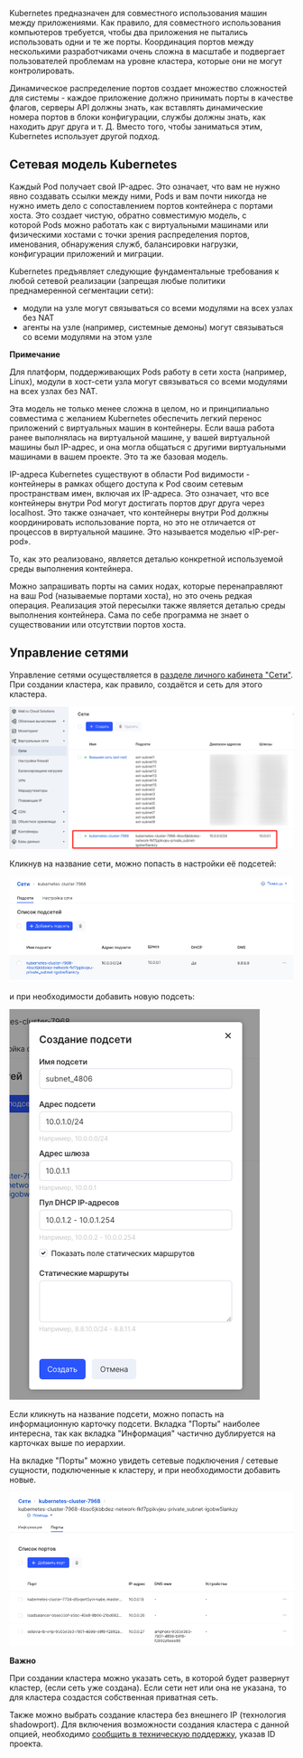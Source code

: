 Kubernetes предназначен для совместного использования машин между приложениями. Как правило, для совместного использования компьютеров требуется, чтобы два приложения не пытались использовать одни и те же порты. Координация портов между несколькими разработчиками очень сложна в масштабе и подвергает пользователей проблемам на уровне кластера, которые они не могут контролировать.

Динамическое распределение портов создает множество сложностей для системы - каждое приложение должно принимать порты в качестве флагов, серверы API должны знать, как вставлять динамические номера портов в блоки конфигурации, службы должны знать, как находить друг друга и т. Д. Вместо того, чтобы заниматься этим, Kubernetes использует другой подход.

Сетевая модель Kubernetes
-------------------------

Каждый Pod получает свой IP-адрес. Это означает, что вам не нужно явно создавать ссылки между ними, Pods и вам почти никогда не нужно иметь дело с сопоставлением портов контейнера с портами хоста. Это создает чистую, обратно совместимую модель, с которой Pods можно работать как с виртуальными машинами или физическими хостами с точки зрения распределения портов, именования, обнаружения служб, балансировки нагрузки, конфигурации приложений и миграции.

Kubernetes предъявляет следующие фундаментальные требования к любой сетевой реализации (запрещая любые политики преднамеренной сегментации сети):

*   модули на узле могут связываться со всеми модулями на всех узлах без NAT
*   агенты на узле (например, системные демоны) могут связываться со всеми модулями на этом узле

**Примечание**

Для платформ, поддерживающих Pods работу в сети хоста (например, Linux), модули в хост-сети узла могут связываться со всеми модулями на всех узлах без NAT.

Эта модель не только менее сложна в целом, но и принципиально совместима с желанием Kubernetes обеспечить легкий перенос приложений с виртуальных машин в контейнеры. Если ваша работа ранее выполнялась на виртуальной машине, у вашей виртуальной машины был IP-адрес, и она могла общаться с другими виртуальными машинами в вашем проекте. Это та же базовая модель.

IP-адреса Kubernetes существуют в области Pod видимости - контейнеры в рамках общего доступа к Pod своим сетевым пространствам имен, включая их IP-адреса. Это означает, что все контейнеры внутри Pod могут достигать портов друг друга через localhost. Это также означает, что контейнеры внутри Pod должны координировать использование порта, но это не отличается от процессов в виртуальной машине. Это называется моделью «IP-per-pod».

То, как это реализовано, является деталью конкретной используемой среды выполнения контейнера.

Можно запрашивать порты на самих нодах, которые перенаправляют на ваш Pod (называемые портами хоста), но это очень редкая операция. Реализация этой пересылки также является деталью среды выполнения контейнера. Сама по себе программа не знает о существовании или отсутствии портов хоста.

Управление сетями
-----------------

Управление сетями осуществляется в [разделе личного кабинета "Сети"](https://mcs.mail.ru/app/services/server/networks/). При создании кластера, как правило, создаётся и сеть для этого кластера.

![](./assets/1597004139139-1597004139139.png)

Кликнув на название сети, можно попасть в настройки её подсетей:

![](./assets/1597004220171-1597004220171.png)

и при необходимости добавить новую подсеть:

![](./assets/1597004317535-1597004317535.png)

Если кликнуть на название подсети, можно попасть на информационную карточку подсети. Вкладка "Порты" наиболее интересна, так как вкладка "Информация" частично дублируется на карточках выше по иерархии.

На вкладке "Порты" можно увидеть сетевые подключения / сетевые сущности, подключенные к кластеру, и при необходимости добавить новые.

![](./assets/1597004415599-1597004415599.png)

**Важно**

При создании кластера можно указать сеть, в которой будет развернут кластер, (если сеть уже создана). Если сети нет или она не указана, то для кластера создастся собственная приватная сеть.

Также можно выбрать создание кластера без внешнего IP (технология shadowport). Для включения возможности создания кластера с данной опцией, необходимо [сообщить в техническую поддержку](https://mcs.mail.ru/docs/contacts), указав ID проекта.
